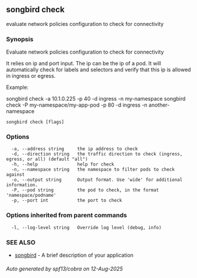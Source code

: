 ## songbird check

evaluate network policies configuration to check for connectivity

### Synopsis

Evaluate network policies configuration to check for connectivity

It relies on ip and port input. The ip can be the ip of a pod.
It will automatically check for labels and selectors and verify that this ip is allowed in ingress or egress.

Example:

songbird check -a 10.1.0.225 -p 40 -d ingress -n my-namespace
songbird check -P my-namespace/my-app-pod -p 80 -d ingress -n another-namespace


```
songbird check [flags]
```

### Options

```
  -a, --address string     the ip address to check
  -d, --direction string   the traffic direction to check (ingress, egress, or all) (default "all")
  -h, --help               help for check
  -n, --namespace string   the namespace to filter pods to check against
  -o, --output string      Output format. Use 'wide' for additional information.
  -P, --pod string         the pod to check, in the format 'namespace/podname'
  -p, --port int           the port to check
```

### Options inherited from parent commands

```
  -l, --log-level string   Override log level (debug, info)
```

### SEE ALSO

* [songbird](songbird.md)	 - A brief description of your application

###### Auto generated by spf13/cobra on 12-Aug-2025
